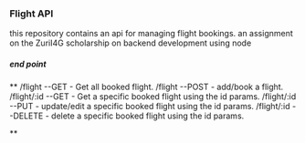 ### Flight API
this repository contains an api for managing flight bookings.
an assignment on the ZuriI4G scholarship on backend development using node

##### end point

** 
/flight --GET    - Get all booked flight.
/flight --POST    - add/book a flight.
/flight/:id --GET    - Get a specific booked flight using the id params.
/flight/:id --PUT    - update/edit a specific booked flight using the id params.
/flight/:id --DELETE    - delete a specific booked flight using the id params.




**